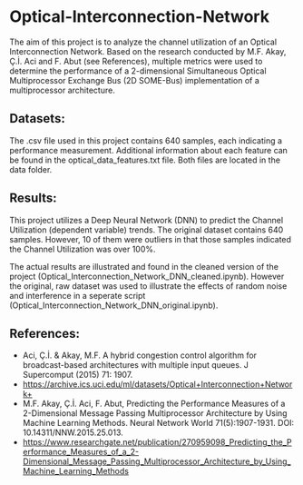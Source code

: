 # Optical-Interconnection-Network

The aim of this project is to analyze the channel utilization of an Optical Interconnection Network. Based on the research conducted by M.F. Akay, Ç.İ. Aci and F. Abut (see References), multiple metrics were used to determine the performance of a 2-dimensional Simultaneous Optical Multiprocessor Exchange Bus (2D SOME-Bus) implementation of a multiprocessor architecture. 

## Datasets:

The .csv file used in this project contains 640 samples, each indicating a performance measurement. Additional information about each feature can be found in the optical_data_features.txt file. Both files are located in the data folder.

## Results:

This project utilizes a Deep Neural Network (DNN) to predict the Channel Utilization (dependent variable) trends. The original dataset contains 640 samples. However, 10 of them were outliers in that those samples indicated the Channel Utilization was over 100%.

The actual results are illustrated and found in the cleaned version of the project (Optical_Interconnection_Network_DNN_cleaned.ipynb). However the original, raw dataset was used to illustrate the effects of random noise and interference in a seperate script (Optical_Interconnection_Network_DNN_original.ipynb).

## References:

- Aci, Ç.İ. & Akay, M.F. A hybrid congestion control algorithm for broadcast-based architectures with multiple input queues. J Supercomput (2015) 71: 1907.
- https://archive.ics.uci.edu/ml/datasets/Optical+Interconnection+Network+
- M.F. Akay, Ç.İ. Aci, F. Abut, Predicting the Performance Measures of a 2-Dimensional Message Passing Multiprocessor Architecture by Using Machine Learning Methods. Neural Network World 71(5):1907-1931. DOI: 10.14311/NNW.2015.25.013.
- https://www.researchgate.net/publication/270959098_Predicting_the_Performance_Measures_of_a_2-Dimensional_Message_Passing_Multiprocessor_Architecture_by_Using_Machine_Learning_Methods

